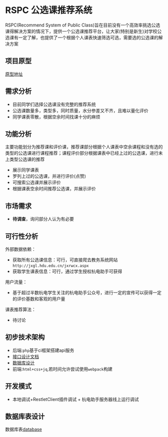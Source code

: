 # RSPC 公选课推荐系统

RSPC(Recommend System of Public Class)旨在目前没有一个高效率挑选公选课得解决方案的情况下，提供一个公选课推荐平台，让大家(特别是新生)对学校公选课有一定了解，也提供了一个根据个人课表快速筛选可选，需要选的公选课的解决方案

## 项目原型

[原型地址](https://free.modao.cc/app/t1MNf0z3kL0DxKqN83XtY7KmMcEzqq1)

## 需求分析

- 目前同学们选择公选课没有完整的推荐系统
- 公选课数量多，类型多，同时质量，水分参差又不齐，且难以量化评价
- 同学课表零散，根据空余时间找课十分的麻烦

## 功能分析

主要功能划分为推荐课和评价课，推荐课部分根据个人课表中空余课程和没有选的类型的公选课进行课程推荐；课程评价部分根据课表中已经上过的公选课，进行未上类型公选课的推荐

- 展示同学课表
- 罗列上过的公选课，并进行评价(点赞)
- 可搜索公选课并展示评价
- 根据课表空余时间推荐公选课，并展示评价

## 市场需求

- **待调查**，询问部分人认为有必要

## 可行性分析

外部数据依赖：

- 获取所有公选课信息：可行，可直接爬去教务系统网站`http://jxgl.hdu.edu.cn/jxrwcx.aspx`
- 获取学生课表信息：可行，通过学生授权杭电助手可获得

用户流量：

- 基于超过半数杭电学生关注的杭电助手公众号，进行一定的宣传可以获得一定的评价基数和客观的用户量

课表推荐算法：

- 待讨论

## 初步技术架构

- 后端:`php`基于ci框架搭建api服务
- [接口设计文档](doc/api.md)
- [数据库设计](doc/database.md)
- 前端:`html+css+jq`,若时间允许尝试使用`webpack`构建

## 开发模式

- 本地调试+RestletClient插件调试 + 杭电助手服务器线上运行调试

## 数据库表设计

数据库表[database](doc/database.md)